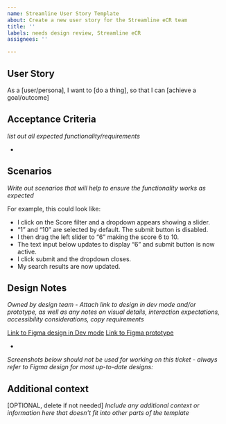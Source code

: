 ```yaml
---
name: Streamline User Story Template
about: Create a new user story for the Streamline eCR team
title: ''
labels: needs design review, Streamline eCR
assignees: ''

---
```


## User Story

As a [user/persona], I want to [do a thing], so that I can [achieve a goal/outcome]


## Acceptance Criteria

_list out all expected functionality/requirements_

- 

## Scenarios

_Write out scenarios that will help to ensure the functionality works as expected_

For example, this could look like:
- I click on the Score filter and a dropdown appears showing a slider.
- “1” and “10” are selected by default. The submit button is disabled.
- I then drag the left slider to “6” making the score 6 to 10.
- The text input below updates to display “6” and submit button is now active.
- I click submit and the dropdown closes.
- My search results are now updated.


## Design Notes

_Owned by design team - Attach link to design in dev mode and/or prototype, as well as any notes on visual details, interaction expectations, accessibility considerations, copy requirements_

[Link to Figma design in Dev mode]()
[Link to Figma prototype]()

- 

_Screenshots below should not be used for working on this ticket - always refer to Figma design for most up-to-date designs:_

## Additional context

[OPTIONAL, delete if not needed] 
_Include any additional context or information here that doesn't fit into other parts of the template_
